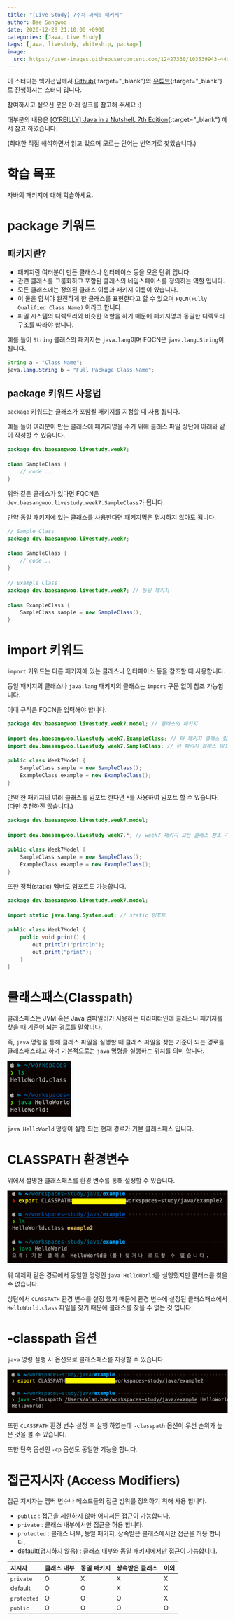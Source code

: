 ```yaml
---
title: "[Live Study] 7주차 과제: 패키지"
author: Bae Sangwoo
date: 2020-12-28 21:10:00 +0900
categories: [Java, Live Study]
tags: [java, livestudy, whiteship, package]
image:
  src: https://user-images.githubusercontent.com/12427330/103539943-44dc6c00-4edc-11eb-8dbb-9d6f3bacf911.png
---
```



이 스터디는 백기선님께서 [Github](https://github.com/whiteship/live-study){:target="_blank"}와 [유튜브](https://www.youtube.com/user/whiteship2000){:target="_blank"}로 진행하시는 스터디 입니다.

참여하시고 싶으신 분은 아래 링크를 참고해 주세요 :)

대부분의 내용은 [[O'REILLY] Java in a Nutshell, 7th Edition](https://www.oreilly.com/library/view/java-in-a/9781492037248/){:target="_blank"} 에서 참고 하였습니다.

(최대한 직접 해석하면서 읽고 있으며 모르는 단어는 번역기로 찾았습니다.)


# 학습 목표

자바의 패키지에 대해 학습하세요.


# package 키워드

## 패키지란?

- 패키지란 여러분이 만든 클래스나 인터페이스 등을 모은 단위 입니다.
- 관련 클래스를 그룹화하고 포함된 클래스의 네임스페이스를 정의하는 역할 입니다.
- 모든 클래스에는 정의된 클래스 이름과 패키지 이름이 있습니다.
- 이 둘을 합쳐야 완전하게 한 클래스를 표현한다고 할 수 있으며 `FQCN(Fully Qualified Class Name)` 이라고 합니다.
- 파일 시스템의 디렉토리와 비슷한 역할을 하기 때문에 패키지명과 동일한 디렉토리 구조를 따라야 합니다.

예를 들어 `String` 클래스의 패키지는 `java.lang`이며 FQCN은 `java.lang.String`이 됩니다.

```java
String a = "Class Name";
java.lang.String b = "Full Package Class Name";
```

## package 키워드 사용법

`package` 키워드는 클래스가 포함될 패키지를 지정할 때 사용 됩니다.

예들 들어 여러분이 만든 클래스에 패키지명을 주기 위해 클래스 파일 상단에 아래와 같이 작성할 수 있습니다.

```java
package dev.baesangwoo.livestudy.week7;

class SampleClass { 
    // code...
}
```

위와 같은 클래스가 있다면 FQCN은 `dev.baesangwoo.livestudy.week7.SampleClass`가 됩니다.

만약 동일 패키지에 있는 클래스를 사용한다면 패키지명은 명시하지 않아도 됩니다.

```java
// Sample Class
package dev.baesangwoo.livestudy.week7;

class SampleClass { 
    // code...
}

// Example Class
package dev.baesangwoo.livestudy.week7; // 동일 패키지

class ExampleClass {
    SampleClass sample = new SampleClass();
}
```


# import 키워드

`import` 키워드는 다른 패키지에 있는 클래스나 인터페이스 등을 참조할 때 사용합니다.

동일 패키지의 클래스나 `java.lang` 패키지의 클래스는 `import` 구문 없이 참조 가능합니다.

이때 규칙은 FQCN을 입력해야 합니다.

```java
package dev.baesangwoo.livestudy.week7.model; // 클래스의 패키지

import dev.baesangwoo.livestudy.week7.ExampleClass; // 타 패키지 클래스 임포트
import dev.baesangwoo.livestudy.week7.SampleClass; // 타 패키지 클래스 임포트

public class Week7Model {
    SampleClass sample = new SampleClass();
    ExampleClass example = new ExampleClass();
}
```

만약 한 패키지의 여러 클래스를 임포트 한다면 `*`를 사용하여 임포트 할 수 있습니다. (다만 추천하진 않습니다.)

```java
package dev.baesangwoo.livestudy.week7.model;

import dev.baesangwoo.livestudy.week7.*; // week7 패키지 모든 클래스 참조 가능

public class Week7Model {
    SampleClass sample = new SampleClass();
    ExampleClass example = new ExampleClass();
}
```

또한 정적(static) 멤버도 임포트도 가능합니다.

```java
package dev.baesangwoo.livestudy.week7.model;

import static java.lang.System.out; // static 임포트

public class Week7Model {
    public void print() {
        out.println("println");
        out.print("print");
    }
}
```


# 클래스패스(Classpath)

클래스패스는 JVM 혹은 Java 컴파일러가 사용하는 파라미터인데 클래스나 패키지를 찾을 때 기준이 되는 경로를 말합니다.

즉, `java` 명령을 통해 클래스 파일을 실행할 때 클래스 파일을 찾는 기준이 되는 경로를 클래스패스라고 하며 기본적으로는 `java` 명령을 실행하는 위치를 의미 합니다.

![](/assets/img/posts/2020-12-28-java-livestudy-7week/classpath.png)

`java HelloWorld` 명령이 실행 되는 현재 경로가 기본 클래스패스 입니다.


# CLASSPATH 환경변수

위에서 설명한 클래스패스를 환경 변수를 통해 설정할 수 있습니다.

![](/assets/img/posts/2020-12-28-java-livestudy-7week/classpath-environment.png)

위 예제와 같은 경로에서 동일한 명령인 `java HelloWorld`를 실행했지만 클래스를 찾을 수 없습니다.

상단에서 `CLASSPATH` 환경 변수를 설정 했기 때문에 환경 변수에 설정된 클래스패스에서 `HelloWorld.class` 파일을 찾기 때문에 클래스를 찾을 수 없는 것 입니다.


# -classpath 옵션

`java` 명령 실행 시 옵션으로 클래스패스를 지정할 수 있습니다.

![](/assets/img/posts/2020-12-28-java-livestudy-7week/classpath-option.png)

또한 `CLASSPATH` 환경 변수 설정 후 실행 하였는데 `-classpath` 옵션이 우선 순위가 높은 것을 볼 수 있습니다.

또한 단축 옵션인 `-cp` 옵션도 동일한 기능을 합니다.


# 접근지시자 (Access Modifiers)

접근 지시자는 멤버 변수나 메소드들의 접근 범위를 정의하기 위해 사용 합니다.

- `public` : 접근을 제한하지 않아 어디서든 접근이 가능합니다.
- `private` : 클래스 내부에서만 접근을 허용 합니다.
- `protected` : 클래스 내부, 동일 패키지, 상속받은 클래스에서만 접근을 허용 합니다.
- default(명시하지 않음) : 클래스 내부와 동일 패키지에서만 접근이 가능합니다.

|지시자	|클래스 내부	|동일 패키지	|상속받은 클래스  |이외 |
|:-----|:----------|:----------|:--------------|:----|
|`private`|O |X|X|X|
|default|O|O|X|X|
|`protected`|O|O|O|X|
|`public`|O|O|O|O|

